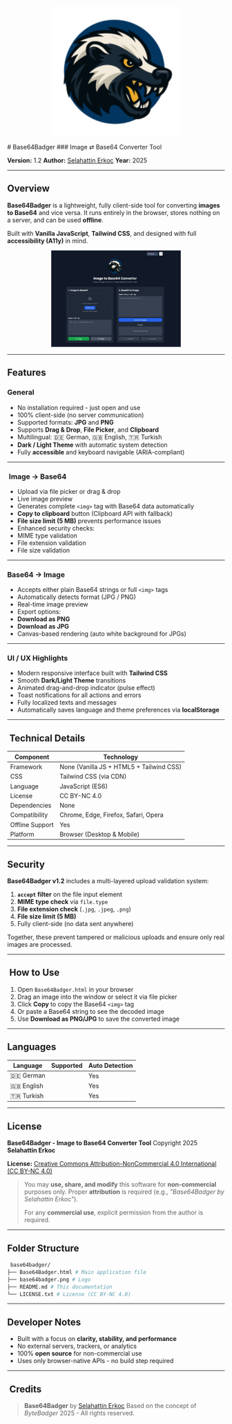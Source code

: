 <p align="center">
  <img src="https://raw.githubusercontent.com/habanada/Base64Badger/refs/heads/main/base64badger.png" alt="Base64Badger Logo" width="300">
</p>
#  Base64Badger 
### Image ⇄ Base64 Converter Tool

**Version:** 1.2 
**Author:** [Selahattin Erkoc](https://github.com/habanada) 
**Year:** 2025 

---

##  Overview

**Base64Badger** is a lightweight, fully client-side tool for converting **images to Base64** and vice versa. 
It runs entirely in the browser, stores nothing on a server, and can be used **offline**. 

Built with **Vanilla JavaScript**, **Tailwind CSS**, and designed with full **accessibility (A11y)** in mind. 


<p align="center">
  <img src="https://raw.githubusercontent.com/habanada/Base64Badger/refs/heads/main/screenshotBase64Badger.jpg" alt="Base64Badger Logo" width="300">
</p>

---

##  Features

###  General
- No installation required - just open and use 
- 100% client-side (no server communication) 
- Supported formats: **JPG** and **PNG** 
- Supports **Drag & Drop**, **File Picker**, and **Clipboard** 
- Multilingual: 🇩🇪 German, 🇬🇧 English, 🇹🇷 Turkish 
- **Dark / Light Theme** with automatic system detection 
- Fully **accessible** and keyboard navigable (ARIA-compliant)

---

### ️ Image → Base64
- Upload via file picker or drag & drop 
- Live image preview 
- Generates complete `<img>` tag with Base64 data automatically 
- **Copy to clipboard** button (Clipboard API with fallback) 
- **File size limit (5 MB)** prevents performance issues 
- Enhanced security checks:
 - MIME type validation 
 - File extension validation 
 - File size validation 

---

###  Base64 → Image
- Accepts either plain Base64 strings or full `<img>` tags 
- Automatically detects format (JPG / PNG) 
- Real-time image preview 
- Export options:
 - **Download as PNG** 
 - **Download as JPG** 
- Canvas-based rendering (auto white background for JPGs)

---

###  UI / UX Highlights
- Modern responsive interface built with **Tailwind CSS** 
- Smooth **Dark/Light Theme** transitions 
- Animated drag-and-drop indicator (pulse effect) 
- Toast notifications for all actions and errors 
- Fully localized texts and messages 
- Automatically saves language and theme preferences via **localStorage**

---

## ️ Technical Details

| Component | Technology |
|------------|-------------|
| Framework | None (Vanilla JS + HTML5 + Tailwind CSS) |
| CSS | Tailwind CSS (via CDN) |
| Language | JavaScript (ES6) |
| License | CC BY-NC 4.0 |
| Dependencies | None |
| Compatibility | Chrome, Edge, Firefox, Safari, Opera |
| Offline Support |  Yes |
| Platform | Browser (Desktop & Mobile) |

---

##  Security

**Base64Badger v1.2** includes a multi-layered upload validation system:

1. **`accept` filter** on the file input element 
2. **MIME type check** via `file.type` 
3. **File extension check** (`.jpg`, `.jpeg`, `.png`) 
4. **File size limit (5 MB)** 
5. Fully client-side (no data sent anywhere)

Together, these prevent tampered or malicious uploads and ensure only real images are processed.

---

## ️ How to Use

1. Open `Base64Badger.html` in your browser 
2. Drag an image into the window or select it via file picker 
3. Click **Copy** to copy the Base64 `<img>` tag 
4. Or paste a Base64 string to see the decoded image 
5. Use **Download as PNG/JPG** to save the converted image 

---

##  Languages

| Language | Supported | Auto Detection |
|-----------|------------|----------------|
| 🇩🇪 German |  | Yes |
| 🇬🇧 English |  | Yes |
| 🇹🇷 Turkish |  | Yes |

---

##  License

**Base64Badger - Image to Base64 Converter Tool** 
Copyright  2025 **Selahattin Erkoc**

**License:** 
[Creative Commons Attribution-NonCommercial 4.0 International (CC BY-NC 4.0)](https://creativecommons.org/licenses/by-nc/4.0/)

>  You may **use, share, and modify** this software for **non-commercial** purposes only. 
> Proper **attribution** is required (e.g., *"Base64Badger by Selahattin Erkoc"*). 
> 
> For any **commercial use**, explicit permission from the author is required.

---

##  Folder Structure

```bash
 base64badger/
├── Base64Badger.html # Main application file
├── base64badger.png # Logo
├── README.md # This documentation
└── LICENSE.txt # License (CC BY-NC 4.0)
````

---

##  Developer Notes

* Built with a focus on **clarity, stability, and performance**
* No external servers, trackers, or analytics
* 100% **open source** for non-commercial use
* Uses only browser-native APIs - no build step required

---

## ️ Credits

> **Base64Badger** by [Selahattin Erkoc](https://github.com/habanada)
> Based on the concept of *ByteBadger*
>  2025 - All rights reserved.



